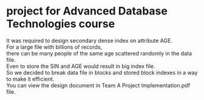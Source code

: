 # project for Advanced Database Technologies course

It was required to design secondary dense index on attribute AGE.<br>
For a large file with billions of records, <br>
there can be many people of the same age scattered randomly in the data file. <br>
Even to store the SIN and AGE would result in big index file. <br>
So we decided to break data file in blocks and stored block indexes in a way to make it efficient. <br>
You can view the design document in Team A Project Implementation.pdf file. <br>
